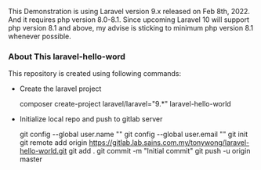 
This Demonstration is using Laravel version 9.x released on Feb 8th, 2022. And it requires php version 8.0-8.1. Since upcoming Laravel 10 will support php version 8.1 and above, my advise is sticking to minimum php version 8.1 whenever possible. 

### About This laravel-hello-word

This repository is created using following commands:

- Create the laravel project


    composer create-project laravel/laravel="9.*" laravel-hello-world

- Initialize local repo and push to gitlab server


    git config --global user.name "<your name>"
    git config --global user.email "<your email>"
    git init
    git remote add origin https://gitlab.lab.sains.com.my/tonywong/laravel-hello-world.git
    git add .
    git commit -m "Initial commit"
    git push -u origin master


